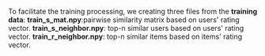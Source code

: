 
To facilitate the training processing, we creating three files from the **training data**:
**train_s_mat.npy**:pairwise similarity matrix based on users' rating vector.
**train_s_neighbor.npy**: top-n similar users based on users' rating vector.
**train_r_neighbor.npy**: top-n similar items based on items' rating vector.
